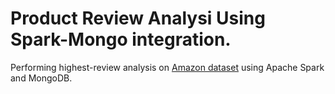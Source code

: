 # Product Review Analysi Using Spark-Mongo integration.
Performing highest-review analysis on [Amazon dataset](http://jmcauley.ucsd.edu/data/amazon/links.html) using Apache Spark and MongoDB.


